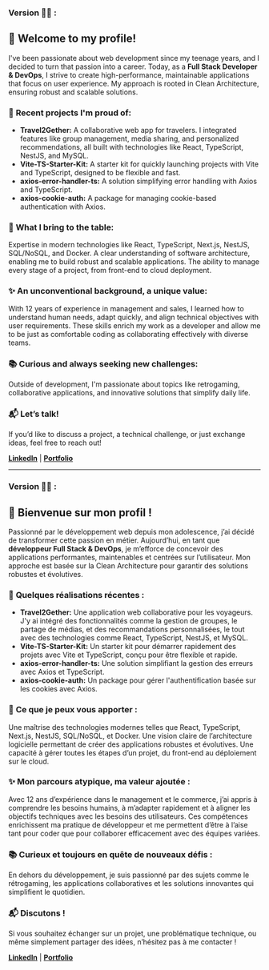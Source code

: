 ### Version 🍔🍟 :


## 👋 **Welcome to my profile!**

I've been passionate about web development since my teenage years, and I decided to turn that passion into a career. Today, as a **Full Stack Developer & DevOps**, I strive to create high-performance, maintainable applications that focus on user experience. My approach is rooted in Clean Architecture, ensuring robust and scalable solutions.

### 🚀 **Recent projects I'm proud of:**
- **Travel2Gether:** A collaborative web app for travelers. I integrated features like group management, media sharing, and personalized recommendations, all built with technologies like React, TypeScript, NestJS, and MySQL.
- **Vite-TS-Starter-Kit:** A starter kit for quickly launching projects with Vite and TypeScript, designed to be flexible and fast.
- **axios-error-handler-ts:** A solution simplifying error handling with Axios and TypeScript.
- **axios-cookie-auth:** A package for managing cookie-based authentication with Axios.
  
### 💼 **What I bring to the table:**
Expertise in modern technologies like React, TypeScript, Next.js, NestJS, SQL/NoSQL, and Docker.
A clear understanding of software architecture, enabling me to build robust and scalable applications.
The ability to manage every stage of a project, from front-end to cloud deployment.

### ✨ **An unconventional background, a unique value:**
With 12 years of experience in management and sales, I learned how to understand human needs, adapt quickly, and align technical objectives with user requirements. These skills enrich my work as a developer and allow me to be just as comfortable coding as collaborating effectively with diverse teams.

### 📚 **Curious and always seeking new challenges:**
Outside of development, I'm passionate about topics like retrogaming, collaborative applications, and innovative solutions that simplify daily life.

### 📬 **Let’s talk!**
If you’d like to discuss a project, a technical challenge, or just exchange ideas, feel free to reach out!

**[LinkedIn](https://www.linkedin.com/in/jonas-szigeti/)** | **[Portfolio](https://jsproject.fr/)**



___________________________________________________________________________



### Version 🥐🥖 :


## 👋 **Bienvenue sur mon profil !**

Passionné par le développement web depuis mon adolescence, j’ai décidé de transformer cette passion en métier. Aujourd’hui, en tant que **développeur Full Stack & DevOps**, je m’efforce de concevoir des applications performantes, maintenables et centrées sur l’utilisateur. Mon approche est basée sur la Clean Architecture pour garantir des solutions robustes et évolutives.

### 🚀 **Quelques réalisations récentes :**
- **Travel2Gether:** Une application web collaborative pour les voyageurs. J'y ai intégré des fonctionnalités comme la gestion de groupes, le partage de médias, et des recommandations personnalisées, le tout avec des technologies comme React, TypeScript, NestJS, et MySQL.
- **Vite-TS-Starter-Kit:** Un starter kit pour démarrer rapidement des projets avec Vite et TypeScript, conçu pour être flexible et rapide.
- **axios-error-handler-ts:** Une solution simplifiant la gestion des erreurs avec Axios et TypeScript.
- **axios-cookie-auth:** Un package pour gérer l'authentification basée sur les cookies avec Axios.
  
### 💼 **Ce que je peux vous apporter :**
Une maîtrise des technologies modernes telles que React, TypeScript, Next.js, NestJS, SQL/NoSQL, et Docker.
Une vision claire de l’architecture logicielle permettant de créer des applications robustes et évolutives.
Une capacité à gérer toutes les étapes d’un projet, du front-end au déploiement sur le cloud.

### ✨ **Mon parcours atypique, ma valeur ajoutée :**
Avec 12 ans d’expérience dans le management et le commerce, j’ai appris à comprendre les besoins humains, à m’adapter rapidement et à aligner les objectifs techniques avec les besoins des utilisateurs. Ces compétences enrichissent ma pratique de développeur et me permettent d’être à l’aise tant pour coder que pour collaborer efficacement avec des équipes variées.

### 📚 **Curieux et toujours en quête de nouveaux défis :**
En dehors du développement, je suis passionné par des sujets comme le rétrogaming, les applications collaboratives et les solutions innovantes qui simplifient le quotidien.

### 📬 **Discutons !**
Si vous souhaitez échanger sur un projet, une problématique technique, ou même simplement partager des idées, n’hésitez pas à me contacter !

**[LinkedIn](https://www.linkedin.com/in/jonas-szigeti/)** | **[Portfolio](https://jsproject.fr/)**




